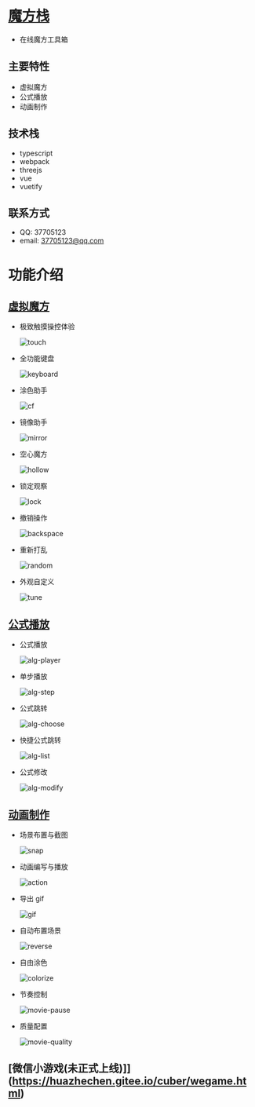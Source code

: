 # [魔方栈](https://huazhechen.gitee.io/cuber)

- 在线魔方工具箱

## 主要特性
- 虚拟魔方
- 公式播放
- 动画制作

## 技术栈
- typescript
- webpack
- threejs
- vue
- vuetify

## 联系方式

- QQ: 37705123
- email: 37705123@qq.com

# 功能介绍

## [虚拟魔方](https://huazhechen.gitee.io/cuber#mode=0)

- 极致触摸操控体验

  ![touch](https://gitee.com/huazhechen/cuber/raw/master/screenshot/touch.gif)

- 全功能键盘

  ![keyboard](https://gitee.com/huazhechen/cuber/raw/master/screenshot/keyboard.gif)

- 涂色助手

  ![cf](https://gitee.com/huazhechen/cuber/raw/master/screenshot/cf.gif)

- 镜像助手

  ![mirror](https://gitee.com/huazhechen/cuber/raw/master/screenshot/mirror.gif)

- 空心魔方

  ![hollow](https://gitee.com/huazhechen/cuber/raw/master/screenshot/hollow.gif)

- 锁定观察

  ![lock](https://gitee.com/huazhechen/cuber/raw/master/screenshot/lock.gif)

- 撤销操作

  ![backspace](https://gitee.com/huazhechen/cuber/raw/master/screenshot/backspace.gif)

- 重新打乱

  ![random](https://gitee.com/huazhechen/cuber/raw/master/screenshot/random.gif)

- 外观自定义

  ![tune](https://gitee.com/huazhechen/cuber/raw/master/screenshot/tune.gif)

## [公式播放](https://huazhechen.gitee.io/cuber#mode=1)

- 公式播放

  ![alg-player](https://gitee.com/huazhechen/cuber/raw/master/screenshot/alg-player.gif)

- 单步播放

  ![alg-step](https://gitee.com/huazhechen/cuber/raw/master/screenshot/alg-step.gif)

* 公式跳转

  ![alg-choose](https://gitee.com/huazhechen/cuber/raw/master/screenshot/alg-choose.gif)

* 快捷公式跳转

  ![alg-list](https://gitee.com/huazhechen/cuber/raw/master/screenshot/alg-list.gif)

* 公式修改

  ![alg-modify](https://gitee.com/huazhechen/cuber/raw/master/screenshot/alg-modify.gif)

## [动画制作](https://huazhechen.gitee.io/cuber#mode=2)

- 场景布置与截图

  ![snap](https://gitee.com/huazhechen/cuber/raw/master/screenshot/snap.gif)

- 动画编写与播放

  ![action](https://gitee.com/huazhechen/cuber/raw/master/screenshot/action.gif)

- 导出 gif

  ![gif](https://gitee.com/huazhechen/cuber/raw/master/screenshot/gif.gif)

- 自动布置场景

  ![reverse](https://gitee.com/huazhechen/cuber/raw/master/screenshot/reverse.gif)

- 自由涂色

  ![colorize](https://gitee.com/huazhechen/cuber/raw/master/screenshot/colorize.gif)

- 节奏控制

  ![movie-pause](https://gitee.com/huazhechen/cuber/raw/master/screenshot/movie-pause.gif)

- 质量配置

  ![movie-quality](https://gitee.com/huazhechen/cuber/raw/master/screenshot/movie-quality.gif)

## [微信小游戏(未正式上线)]](https://huazhechen.gitee.io/cuber/wegame.html)